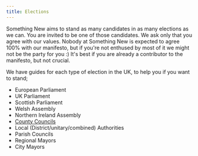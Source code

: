 ```yaml
---
title: Elections
---
```


Something New aims to stand as many candidates in as many elections as we can. You are invited to be one of those candidates. We ask only that you agree with our values. Nobody at Something New is expected to agree 100% with our manifesto, but if you're not enthused by most of it we might not be the party for you :) It's best if you are already a contributor to the manifesto, but not crucial.

We have guides for each type of election in the UK, to help you if you want to stand;

* European Parliament
* UK Parliament
* Scottish Parliament
* Welsh Assembly
* Northern Ireland Assembly
* [County Councils](eletions-county-councils.html)
* Local (District/unitary/combined) Authorities
* Parish Councils
* Regional Mayors
* City Mayors

